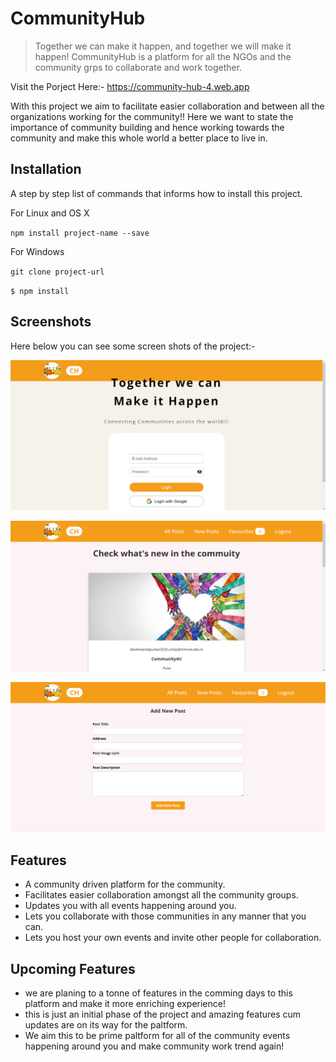 # CommunityHub 

> Together we can make it happen, and together we will make it happen! 
> CommunityHub is a platform for all the NGOs and the community grps to collaborate and work together. 

Visit the Porject Here:- https://community-hub-4.web.app

With this project we aim to facilitate easier collaboration and between all the organizations working for the community!! Here we want to state the importance of community building and hence working towards the community and make this whole world a better place to live in. 

## Installation
A step by step list of commands that informs how to install this project.

For Linux and OS X

`npm install project-name --save`

For Windows

`git clone project-url`

`$ npm install` 

## Screenshots
Here below you can see some screen shots of the project:- 

![Login Page](https://github.com/Deven1902/SolutionCHallenge23/blob/main/public/community-hub-4.web.app(1).png) 

![Home Page](https://github.com/Deven1902/SolutionCHallenge23/blob/main/public/community-hub-4.web.app(2).png) 

![NewPost](https://github.com/Deven1902/SolutionCHallenge23/blob/main/public/community-hub-4.web.app(4).png) 

## Features

* A community driven platform for the community. 
* Facilitates easier collaboration amongst all the community groups. 
* Updates you with all events happening around you. 
* Lets you collaborate with those communities in any manner that you can. 
* Lets you host your own events and invite other people for collaboration. 

## Upcoming Features 

* we are planing to a tonne of features in the comming days to this platform and make it more enriching experience! 
* this is just an initial phase of the project and amazing features cum updates are on its way for the paltform. 
* We aim this to be prime paltform for all of the community events happening around you and make community work trend again! 

